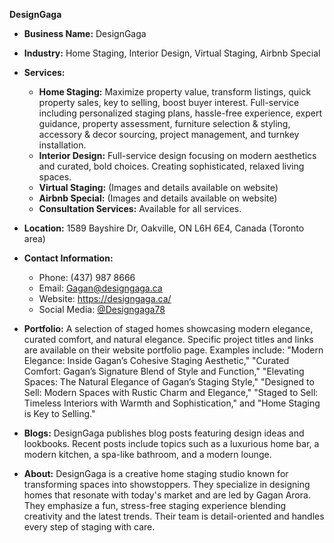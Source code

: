 **DesignGaga**

* **Business Name:** DesignGaga
* **Industry:** Home Staging, Interior Design, Virtual Staging, Airbnb Special
* **Services:**
    * **Home Staging:**  Maximize property value, transform listings, quick property sales, key to selling, boost buyer interest.  Full-service including personalized staging plans, hassle-free experience, expert guidance, property assessment, furniture selection & styling, accessory & decor sourcing, project management, and turnkey installation.
    * **Interior Design:** Full-service design focusing on modern aesthetics and curated, bold choices.  Creating sophisticated, relaxed living spaces.
    * **Virtual Staging:**  (Images and details available on website)
    * **Airbnb Special:** (Images and details available on website)
    * **Consultation Services:** Available for all services.


* **Location:** 1589 Bayshire Dr, Oakville, ON L6H 6E4, Canada (Toronto area)
* **Contact Information:**
    * Phone: (437) 987 8666
    * Email: Gagan@designgaga.ca
    * Website: https://designgaga.ca/
    * Social Media: [@Designgaga78](https://www.instagram.com/designgaga78/)
* **Portfolio:**  A selection of staged homes showcasing modern elegance, curated comfort, and natural elegance.  Specific project titles and links are available on their website portfolio page.  Examples include: "Modern Elegance: Inside Gagan’s Cohesive Staging Aesthetic," "Curated Comfort: Gagan’s Signature Blend of Style and Function," "Elevating Spaces: The Natural Elegance of Gagan’s Staging Style," "Designed to Sell: Modern Spaces with Rustic Charm and Elegance," "Staged to Sell: Timeless Interiors with Warmth and Sophistication," and "Home Staging is Key to Selling."

* **Blogs:** DesignGaga publishes blog posts featuring design ideas and lookbooks.  Recent posts include topics such as a luxurious home bar, a modern kitchen, a spa-like bathroom, and a modern lounge.

* **About:** DesignGaga is a creative home staging studio known for transforming spaces into showstoppers. They specialize in designing homes that resonate with today's market and are led by Gagan Arora.  They emphasize a fun, stress-free staging experience blending creativity and the latest trends.  Their team is detail-oriented and handles every step of staging with care.